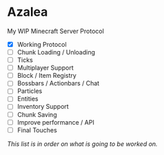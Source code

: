 # Azalea
My WIP Minecraft Server Protocol

- [x] Working Protocol
- [ ] Chunk Loading / Unloading
- [ ] Ticks
- [ ] Multiplayer Support
- [ ] Block / Item Registry
- [ ] Bossbars / Actionbars / Chat
- [ ] Particles
- [ ] Entities
- [ ] Inventory Support
- [ ] Chunk Saving
- [ ] Improve performance / API
- [ ] Final Touches

*This list is in order on what is going to be worked on.*
